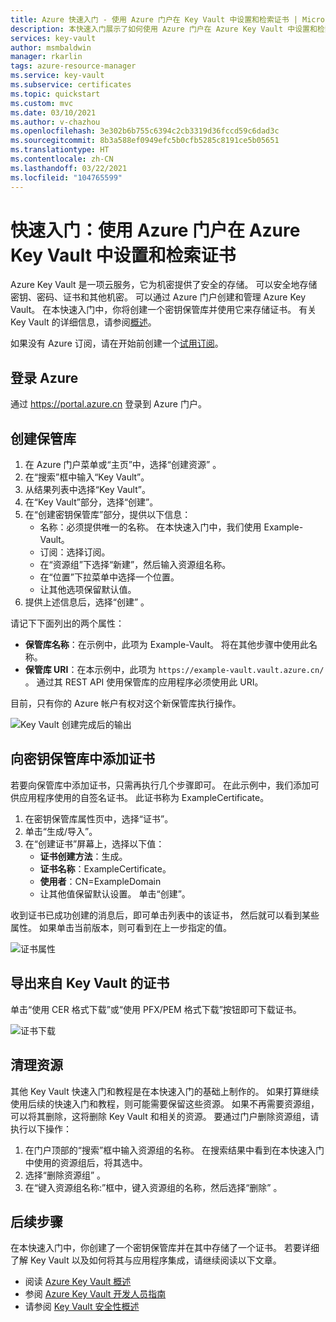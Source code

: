 ```yaml
---
title: Azure 快速入门 - 使用 Azure 门户在 Key Vault 中设置和检索证书 | Microsoft Docs
description: 本快速入门展示了如何使用 Azure 门户在 Azure Key Vault 中设置和检索证书
services: key-vault
author: msmbaldwin
manager: rkarlin
tags: azure-resource-manager
ms.service: key-vault
ms.subservice: certificates
ms.topic: quickstart
ms.custom: mvc
ms.date: 03/10/2021
ms.author: v-chazhou
ms.openlocfilehash: 3e302b6b755c6394c2cb3319d36fccd59c6dad3c
ms.sourcegitcommit: 8b3a588ef0949efc5b0cfb5285c8191ce5b05651
ms.translationtype: HT
ms.contentlocale: zh-CN
ms.lasthandoff: 03/22/2021
ms.locfileid: "104765599"
---
```

# <a name="quickstart-set-and-retrieve-a-certificate-from-azure-key-vault-using-the-azure-portal"></a>快速入门：使用 Azure 门户在 Azure Key Vault 中设置和检索证书

Azure Key Vault 是一项云服务，它为机密提供了安全的存储。 可以安全地存储密钥、密码、证书和其他机密。 可以通过 Azure 门户创建和管理 Azure Key Vault。 在本快速入门中，你将创建一个密钥保管库并使用它来存储证书。 有关 Key Vault 的详细信息，请参阅[概述](../general/overview.md)。

如果没有 Azure 订阅，请在开始前创建一个[试用订阅](https://www.microsoft.com/china/azure/index.html?fromtype=cn)。

## <a name="sign-in-to-azure"></a>登录 Azure

通过 https://portal.azure.cn 登录到 Azure 门户。

## <a name="create-a-vault"></a>创建保管库

1. 在 Azure 门户菜单或“主页”中，选择“创建资源” 。
2. 在“搜索”框中输入“Key Vault”。
3. 从结果列表中选择“Key Vault”。
4. 在“Key Vault”部分，选择“创建”。
5. 在“创建密钥保管库”部分，提供以下信息： 
    - 名称：必须提供唯一的名称。 在本快速入门中，我们使用 Example-Vault。 
    - 订阅：选择订阅。
    - 在“资源组”下选择“新建”，然后输入资源组名称。
    - 在“位置”下拉菜单中选择一个位置。
    - 让其他选项保留默认值。
6. 提供上述信息后，选择“创建”  。

请记下下面列出的两个属性：

* **保管库名称**：在示例中，此项为 Example-Vault。 将在其他步骤中使用此名称。
* **保管库 URI**：在本示例中，此项为 `https://example-vault.vault.azure.cn/` 。 通过其 REST API 使用保管库的应用程序必须使用此 URI。

目前，只有你的 Azure 帐户有权对这个新保管库执行操作。

![Key Vault 创建完成后的输出](../media/certificates/quick-create-portal/vault-properties.png)

## <a name="add-a-certificate-to-key-vault"></a>向密钥保管库中添加证书

若要向保管库中添加证书，只需再执行几个步骤即可。 在此示例中，我们添加可供应用程序使用的自签名证书。 此证书称为 ExampleCertificate。

1. 在密钥保管库属性页中，选择“证书”。
2. 单击“生成/导入”。
3. 在“创建证书”屏幕上，选择以下值：
    - **证书创建方法**：生成。
    - **证书名称**：ExampleCertificate。
    - **使用者**：CN=ExampleDomain
    - 让其他值保留默认设置。 单击“创建”。

收到证书已成功创建的消息后，即可单击列表中的该证书， 然后就可以看到某些属性。 如果单击当前版本，则可看到在上一步指定的值。

![证书属性](../media/certificates/quick-create-portal/current-version-hidden.png)

## <a name="export-certificate-from-key-vault"></a>导出来自 Key Vault 的证书
单击“使用 CER 格式下载”或“使用 PFX/PEM 格式下载”按钮即可下载证书。 

![证书下载](../media/certificates/quick-create-portal/current-version-shown.png)

## <a name="clean-up-resources"></a>清理资源

其他 Key Vault 快速入门和教程是在本快速入门的基础上制作的。 如果打算继续使用后续的快速入门和教程，则可能需要保留这些资源。
如果不再需要资源组，可以将其删除，这将删除 Key Vault 和相关的资源。 要通过门户删除资源组，请执行以下操作：

1. 在门户顶部的“搜索”框中输入资源组的名称。 在搜索结果中看到在本快速入门中使用的资源组后，将其选中。
2. 选择“删除资源组”  。
3. 在“键入资源组名称:”框中，键入资源组的名称，然后选择“删除” 。


## <a name="next-steps"></a>后续步骤

在本快速入门中，你创建了一个密钥保管库并在其中存储了一个证书。 若要详细了解 Key Vault 以及如何将其与应用程序集成，请继续阅读以下文章。

- 阅读 [Azure Key Vault 概述](../general/overview.md)
- 参阅 [Azure Key Vault 开发人员指南](../general/developers-guide.md)
- 请参阅 [Key Vault 安全性概述](../general/security-overview.md)
